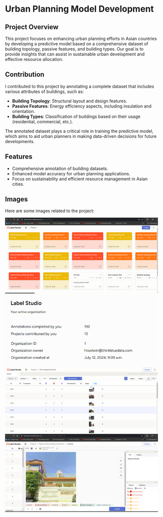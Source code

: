 # Urban Planning Model Development

## Project Overview

This project focuses on enhancing urban planning efforts in Asian countries by developing a predictive model based on a comprehensive dataset of building topology, passive features, and building types. Our goal is to provide insights that can assist in sustainable urban development and effective resource allocation.

## Contribution

I contributed to this project by annotating a complete dataset that includes various attributes of buildings, such as:
- **Building Topology**: Structural layout and design features.
- **Passive Features**: Energy efficiency aspects, including insulation and orientation.
- **Building Types**: Classification of buildings based on their usage (residential, commercial, etc.).

The annotated dataset plays a critical role in training the predictive model, which aims to aid urban planners in making data-driven decisions for future developments.

## Features

- Comprehensive annotation of building datasets.
- Enhanced model accuracy for urban planning applications.
- Focus on sustainability and efficient resource management in Asian cities.

## Images

Here are some images related to the project:

![Image 1](https://github.com/Hiteshydv001/think_blue_data/blob/main/th1.png)
![Image 2](https://github.com/Hiteshydv001/think_blue_data/blob/main/th4.png)
![Image 3](https://github.com/Hiteshydv001/think_blue_data/blob/main/th2.png)
![Image 4](https://github.com/Hiteshydv001/think_blue_data/blob/main/th3.png)
